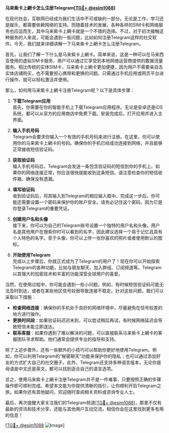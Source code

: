 **马来紫卡上網卡怎么注册Telegram[[TG💪+ @esim1088](https://t.me/s/esim1088)]**

在现代社会，互联网已经成为我们生活中不可或缺的一部分。无论是工作、学习还是娱乐，都需要依赖网络的支持。而随着技术的发展，各种各样的SIM卡和网络服务也应运而生，其中马来紫卡上網卡就是一个不错的选择。不过，对于初次接触这种服务的人来说，可能会遇到一些问题，比如如何注册Telegram这样的社交软件。今天，我们就来详细讲解一下马来紫卡上網卡怎么注册Telegram。

首先，让我们了解一下什么是马来紫卡上網卡。简单来说，这是一种可以在马来西亚使用的虚拟SIM卡服务，用户可以通过它享受到本地网络运营商提供的数据流量服务。相比传统的实体SIM卡，马来紫卡上網卡更加便捷，因为用户不需要亲自去实体店铺购买，也不需要担心携带和更换的问题。只需通过手机应用或网页平台进行操作，就可以轻松激活并使用。

那么，如何用马来紫卡上網卡注册Telegram呢？以下是具体步骤：

1. **下载Telegram应用**  
   首先，你需要在你的智能手机上下载Telegram应用程序。无论是安卓还是iOS系统，都可以从官方的应用商店中免费下载。安装完成后，打开应用并进入主界面。

2. **输入手机号码**  
   Telegram会要求你输入一个有效的手机号码来进行注册。在这里，你可以使用你的马来紫卡上網卡的号码。确保你的手机已经成功连接到网络，并且能够正常接收短信验证码。

3. **获取验证码**  
   输入手机号码后，Telegram会发送一条包含验证码的短信到你的手机上。如果你的网络连接正常，你应该很快就能收到这条短信。请注意检查你的短信收件箱，确保没有遗漏。

4. **填写验证码**  
   收到验证码后，将其输入到Telegram的相应输入框中。完成这一步后，你可能还需要设置一个密码来保护你的账户安全。请务必记住这个密码，因为它是你登录Telegram的重要凭证。

5. **创建用户名和头像**  
   接下来，你可以为自己的Telegram账号设置一个独特的用户名和头像。用户名是其他用户在搜索你时可以看到的名字，因此建议选择一个易于记忆且具有个人特色的名字。至于头像，你可以上传一张你喜欢的照片或者使用默认的图标。

6. **开始使用Telegram**  
   完成以上步骤后，你就正式成为了Telegram的用户了！现在你可以开始探索Telegram的各种功能，比如与朋友聊天、加入群组、订阅频道等。Telegram以其强大的加密技术和丰富的功能深受全球用户的喜爱。

当然，在使用过程中，你可能会遇到一些小问题。例如，有时候短信验证码可能无法及时到达，或者在某些地区信号较弱导致连接不稳定。针对这些问题，我们可以采取以下措施：

- **检查网络连接**：确保你的手机处于良好的网络环境中，尽量避免在信号较差的地方进行操作。
- **更换时间段**：如果验证码迟迟未到，可以尝试稍后再试，有时候网络延迟会导致短信未能立即送达。
- **联系客服**：如果你遇到了难以解决的问题，可以直接联系马来紫卡上網卡的客服团队寻求帮助。他们通常会提供专业的指导和支持。

除了上述步骤外，还有一些额外的小技巧可以帮助你更好地使用Telegram。例如，你可以利用Telegram的“秘密聊天”功能来保护你的隐私；也可以通过添加好友的方式扩大自己的社交圈子。此外，Telegram还支持多种语言版本，无论你是母语是中文还是英文，都可以找到适合自己的语言选项。

总之，使用马来紫卡上網卡注册Telegram并不是一件难事，只要按照正确的步骤操作即可顺利完成。希望本文能为你提供清晰的指引，让你顺利开启Telegram之旅。如果你还有其他疑问，欢迎随时查阅相关资料或咨询专业人士。

最后，再次提醒大家关注我们的Telegram频道[[TG💪+ @esim1088](https://t.me/s/esim1088)]，那里不仅有最新的资讯和技术分享，还能与其他用户互动交流。相信你会在这里找到更多有用的信息！

[[TG💪+ @esim1088](https://t.me/s/esim1088) ![Image](https://i.postimg.cc/4NQfJmqS/Snipaste-2025-05-13-00-14-12.png)]